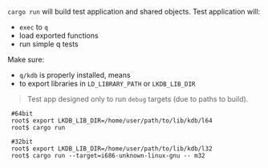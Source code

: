 `cargo run` will build test application and shared objects.
Test application will:
 -  `exec` to `q`
 -  load exported functions 
 -  run simple q tests

Make sure:
 - `q/kdb` is properly installed, means
 - to export libraries in `LD_LIBRARY_PATH` or `LKDB_LIB_DIR`

> Test app designed only to run `debug` targets (due to paths to build).

```console
 #64bit
 root$ export LKDB_LIB_DIR=/home/user/path/to/lib/kdb/l64
 root$ cargo run

 #32bit
 root$ export LKDB_LIB_DIR=/home/user/path/to/lib/kdb/l32
 root$ cargo run --target=i686-unknown-linux-gnu -- m32
```
                                                                          
